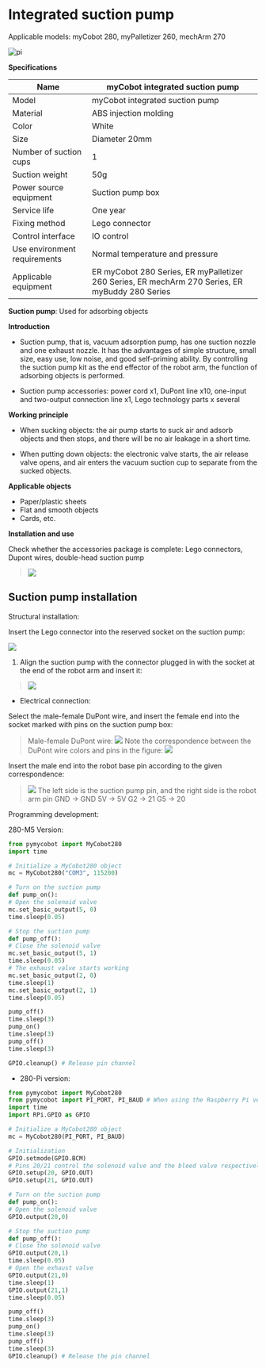 # Integrated suction pump
Applicable models: myCobot 280, myPalletizer 260, mechArm 270

![pi](../../resources\4-SupportAndService\Accessories\pump/IP1.png)

**Specifications**

| Name | **myCobot integrated suction pump** |
| ------------ | ------------------------------------------------------------ |
| Model | myCobot integrated suction pump |
| Material | ABS injection molding |
| Color | White |
| Size | Diameter 20mm |
| Number of suction cups | 1 |
| Suction weight | 50g |
| Power source equipment | Suction pump box |
| Service life | One year |
| Fixing method | Lego connector |
| Control interface | IO control |
| Use environment requirements | Normal temperature and pressure |
| Applicable equipment | ER myCobot 280 Series, ER myPalletizer 260 Series, ER mechArm 270 Series, ER myBuddy 280 Series |

**Suction pump**: Used for adsorbing objects

**Introduction**

- Suction pump, that is, vacuum adsorption pump, has one suction nozzle and one exhaust nozzle. It has the advantages of simple structure, small size, easy use, low noise, and good self-priming ability. By controlling the suction pump kit as the end effector of the robot arm, the function of adsorbing objects is performed.

- Suction pump accessories: power cord x1, DuPont line x10, one-input and two-output connection line x1, Lego technology parts x several

**Working principle**

- When sucking objects: the air pump starts to suck air and adsorb objects and then stops, and there will be no air leakage in a short time.

- When putting down objects: the electronic valve starts, the air release valve opens, and air enters the vacuum suction cup to separate from the sucked objects.

**Applicable objects**

- Paper/plastic sheets
- Flat and smooth objects
- Cards, etc.

**Installation and use**

Check whether the accessories package is complete: Lego connectors, Dupont wires, double-head suction pump

> ![](../../resources\4-SupportAndService\Accessories\pump/IP2.png)

## Suction pump installation
Structural installation:

Insert the Lego connector into the reserved socket on the suction pump:

![](../../resources\4-SupportAndService\Accessories\pump/IP3.jpg)

1. Align the suction pump with the connector plugged in with the socket at the end of the robot arm and insert it:

>
> ![](../../resources\4-SupportAndService\Accessories\pump/IP4.jpg)

- Electrical connection:

Select the male-female DuPont wire, and insert the female end into the socket marked with pins on the suction pump box:
> Male-female DuPont wire:
> ![](../../resources\4-SupportAndService\Accessories\pump/IP5.jpg)
> Note the correspondence between the DuPont wire colors and pins in the figure:
> ![](../../resources\4-SupportAndService\Accessories\pump/IP6.jpg)

Insert the male end into the robot base pin according to the given correspondence:
> ![](../../resources\4-SupportAndService\Accessories\pump/IP7.jpg)
> The left side is the suction pump pin, and the right side is the robot arm pin
> GND -> GND
> 5V -> 5V
> G2 -> 21
> G5 -> 20

Programming development:

280-M5 Version:

```python
from pymycobot import MyCobot280
import time

# Initialize a MyCobot280 object
mc = MyCobot280("COM3", 115200)

# Turn on the suction pump
def pump_on():
# Open the solenoid valve
mc.set_basic_output(5, 0)
time.sleep(0.05)

# Stop the suction pump
def pump_off():
# Close the solenoid valve
mc.set_basic_output(5, 1)
time.sleep(0.05)
# The exhaust valve starts working
mc.set_basic_output(2, 0)
time.sleep(1)
mc.set_basic_output(2, 1)
time.sleep(0.05)

pump_off()
time.sleep(3)
pump_on()
time.sleep(3)
pump_off()
time.sleep(3)

GPIO.cleanup() # Release pin channel
```

- 280-Pi version:

```python
from pymycobot import MyCobot280
from pymycobot import PI_PORT, PI_BAUD # When using the Raspberry Pi version of mycobot, you can reference these two variables to initialize MyCobot
import time
import RPi.GPIO as GPIO

# Initialize a MyCobot280 object
mc = MyCobot280(PI_PORT, PI_BAUD)

# Initialization
GPIO.setmode(GPIO.BCM)
# Pins 20/21 control the solenoid valve and the bleed valve respectively
GPIO.setup(20, GPIO.OUT)
GPIO.setup(21, GPIO.OUT)

# Turn on the suction pump
def pump_on():
# Open the solenoid valve
GPIO.output(20,0)

# Stop the suction pump
def pump_off():
# Close the solenoid valve
GPIO.output(20,1)
time.sleep(0.05)
# Open the exhaust valve
GPIO.output(21,0)
time.sleep(1)
GPIO.output(21,1)
time.sleep(0.05)

pump_off()
time.sleep(3)
pump_on()
time.sleep(3)
pump_off()
time.sleep(3)
GPIO.cleanup() # Release the pin channel
```